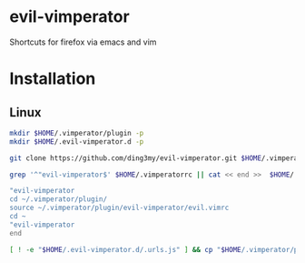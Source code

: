 # evil-vimperator
Shortcuts for firefox via emacs and vim
# Installation
## Linux
``` bash
mkdir $HOME/.vimperator/plugin -p
mkdir $HOME/.evil-vimperator.d -p

git clone https://github.com/ding3my/evil-vimperator.git $HOME/.vimperator/plugin/evil-vimperator

grep '^"evil-vimperator$' $HOME/.vimperatorrc || cat << end >>  $HOME/.vimperatorrc

"evil-vimperator
cd ~/.vimperator/plugin/
source ~/.vimperator/plugin/evil-vimperator/evil.vimrc
cd ~
"evil-vimperator
end

```

``` bash
[ ! -e "$HOME/.evil-vimperator.d/.urls.js" ] && cp "$HOME/.vimperator/plugin/evil-vimperator/.urls.js" "$HOME/.evil-vimperator.d/.urls.js" 
```
